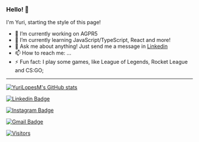 ### Hello! 👋

I'm Yuri, starting the style of this page! 

- 🔭 I’m currently working on AGPR5
- 🌱 I’m currently learning JavaScript/TypeScript, React and more!
- 💬 Ask me about anything! Just send me a message in [Linkedin](https://www.linkedin.com/in/yuri-lopes-machado-170023198/)
- 📫 How to reach me: ...
- ⚡ Fun fact: I play some games, like League of Legends, Rocket League and CS:GO;

---

[![YuriLopesM's GitHub stats](https://github-readme-stats.vercel.app/api?username=YuriLopesM&theme=dracula)](https://github.com/anuraghazra/github-readme-stats)

[![Linkedin Badge](https://img.shields.io/badge/-LinkedIn-blue?style=flat-square&logo=Linkedin&logoColor=white&link=https://www.linkedin.com/in/yuri-lopes-machado-170023198/)](https://www.linkedin.com/in/yuri-lopes-machado-170023198/)

[![Instagram Badge](https://img.shields.io/badge/-Instagram-pink?style=flat-square&logo=Instagram&logoColor=white&link=https://www.instagram.com/yurilopesm)](https://www.instagram.com/yurilopesm)

[![Gmail Badge](https://img.shields.io/badge/-Gmail-c14438?style=flat-square&logo=Gmail&logoColor=white&link=mailto:yurilopesmachado@hotmail.com)](mailto:yurilopesmachado@hotmail.com)

[![Visitors](https://visitor-badge.glitch.me/badge?page_id=github/YuriLopesM)](https://github.com/YuriLopesM)

